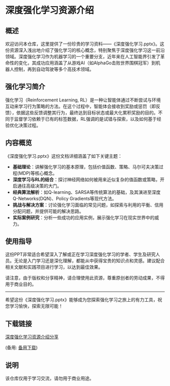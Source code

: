 # 深度强化学习资源介绍

## 概述

欢迎访问本仓库，这里提供了一份珍贵的学习资料——《深度强化学习.pptx》。这份资源深入浅出地介绍了强化学习的核心概念，特别聚焦于深度强化学习这一前沿领域。深度强化学习作为机器学习的一个重要分支，近年来在人工智能界引发了革命性的变化，其成功应用涵盖了从游戏AI（如AlphaGo击败世界围棋冠军）到机器人控制，再到自动驾驶等多个高技术领域。

## 强化学习简介

强化学习（Reinforcement Learning, RL）是一种让智能体通过不断尝试与环境互动来学习行为策略的方法。在这个过程中，智能体会接收到奖励或惩罚（即反馈），依据这些反馈调整其行为，最终达到目标状态或最大化累积奖励的目的。不同于监督学习依赖于已有的标签数据，RL强调的是试错与探索，以及如何基于经验优化决策过程。

## 内容概览

《深度强化学习.pptx》这份文档详细涵盖了如下关键主题：

- **基础理论**：讲解强化学习的基本原理，包括价值函数、策略、马尔可夫决策过程(MDP)等核心概念。
- **深度学习与RL的结合**：探讨神经网络如何被用来近似复杂的值函数或策略，开启通往高级决策的大门。
- **经典算法解析**：如Q-learning、SARSA等传统算法的基础，及其演进至深度Q-Networks(DQN)、Policy Gradients等现代方法。
- **挑战与解决方案**：讨论强化学习面临的常见问题，如探索与利用的平衡、信用分配问题，并提供可能的解决思路。
- **实际案例研究**：分析一些成功的应用实例，展示强化学习在现实世界中的威力。

## 使用指导

这份PPT非常适合希望深入了解或正在学习深度强化学习的学者、学生及研究人员。无论是入门学习还是深化理解，都能从中获得宝贵的知识点和灵感。建议配合相关文献和实践项目进行学习，以达到最佳效果。

请注意，由于版权和分享精神，请合理使用此资源，尊重原创者的劳动成果，不得用于商业目的。

---

希望这份《深度强化学习.pptx》能够成为您探索强化学习之旅上的有力工具，祝您学习愉快，探索无限可能！

## 下载链接
[深度强化学习资源介绍分享](https://pan.quark.cn/s/33d4a886078d) 

(备用: [备用下载](https://pan.baidu.com/s/1Xp_ESlS0ovaLj-x25eK2xA?pwd=1234))

## 说明

该仓库仅用于学习交流，请勿用于商业用途。
